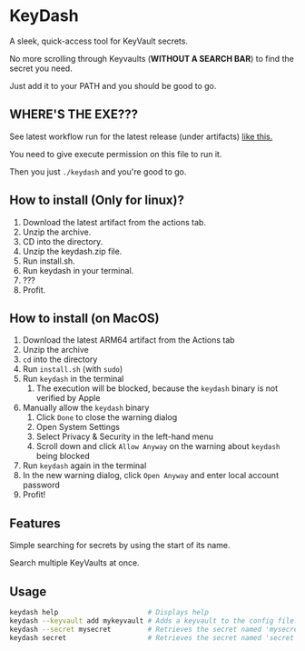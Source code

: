 # KeyDash
A sleek, quick-access tool for KeyVault secrets.

No more scrolling through Keyvaults (**WITHOUT A SEARCH BAR**) to find the secret you need.

Just add it to your PATH and you should be good to go.

## WHERE'S THE EXE???
See latest workflow run for the latest release (under artifacts) [like this.](https://github.com/jibuene/KeyDash/actions/runs/12732060185)

You need to give execute permission on this file to run it.

Then you just `./keydash` and you're good to go.

## How to install (Only for linux)?
1. Download the latest artifact from the actions tab.
2. Unzip the archive.
3. CD into the directory.
4. Unzip the keydash.zip file.
5. Run install.sh.
6. Run keydash in your terminal.
7. ???
8. Profit.

## How to install (on MacOS)
1. Download the latest ARM64 artifact from the Actions tab
2. Unzip the archive
3. `cd` into the directory
4. Run `install.sh` (with `sudo`)
5. Run `keydash` in the terminal
   1. The execution will be blocked, because the `keydash` binary is not verified by Apple
6. Manually allow the `keydash` binary
   1. Click `Done` to close the warning dialog
   2. Open System Settings
   3. Select Privacy & Security in the left-hand menu
   4. Scroll down and click `Allow Anyway` on the warning about `keydash` being blocked
7. Run `keydash` again in the terminal
8. In the new warning dialog, click `Open Anyway` and enter local account password
9. Profit!

## Features
Simple searching for secrets by using the start of its name.

Search multiple KeyVaults at once.


## Usage
```bash
keydash help                      # Displays help
keydash --keyvault add mykeyvault # Adds a keyvault to the config file.
keydash --secret mysecret         # Retrieves the secret named 'mysecret'
keydash secret                    # Retrieves the secret named 'secret'
```


